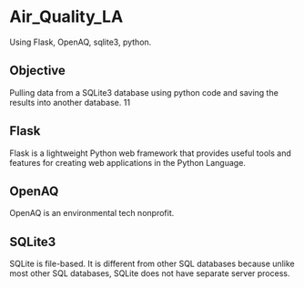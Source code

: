 # Air_Quality_LA

Using Flask, OpenAQ, sqlite3, python.

## Objective

Pulling data from a SQLite3 database using python code and saving the results into another database. 11

## Flask

Flask is a lightweight Python web framework that provides useful tools and features for creating web applications in the Python Language.

## OpenAQ

OpenAQ is an environmental tech nonprofit.

## SQLite3

SQLite is file-based. It is different from other SQL databases because unlike most other SQL databases, SQLite does not have separate server process. 
